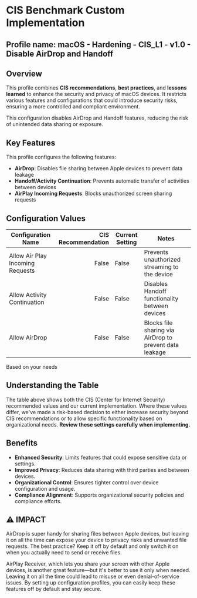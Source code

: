# CIS Benchmark Custom Implementation
## Profile name: macOS - Hardening - CIS_L1 - v1.0 - Disable AirDrop and Handoff

## Overview
This profile combines **CIS recommendations**, **best practices**, and **lessons learned** to enhance the security and privacy of macOS devices. 
It restricts various features and configurations that could introduce security risks, ensuring a more controlled and compliant environment.  

This configuration disables AirDrop and Handoff features, reducing the risk of unintended data sharing or exposure.

## Key Features  
This profile configures the following features:  

- **AirDrop**: Disables file sharing between Apple devices to prevent data leakage
- **Handoff/Activity Continuation**: Prevents automatic transfer of activities between devices
- **AirPlay Incoming Requests**: Blocks unauthorized screen sharing requests

## Configuration Values  
| Configuration Name | CIS Recommendation | Current Setting | Notes |
|-------------------|--------------------:|-----------------|-------|
| Allow Air Play Incoming Requests | False | False | Prevents unauthorized streaming to the device |
| Allow Activity Continuation | False | False | Disables Handoff functionality between devices |
| Allow AirDrop | False | False | Blocks file sharing via AirDrop to prevent data leakage |

Based on your needs

## Understanding the Table
The table above shows both the CIS (Center for Internet Security) recommended values and our current implementation. Where these values differ, we've made a risk-based decision to either increase security beyond CIS recommendations or to allow specific functionality based on organizational needs. **Review these settings carefully when implementing.**

## Benefits  
- **Enhanced Security**: Limits features that could expose sensitive data or settings.  
- **Improved Privacy**: Reduces data sharing with third parties and between devices.  
- **Organizational Control**: Ensures tighter control over device configuration and usage.  
- **Compliance Alignment**: Supports organizational security policies and compliance efforts.

## ⚠️  IMPACT
AirDrop is super handy for sharing files between Apple devices, but leaving it on all the time can expose your device to privacy risks and unwanted file requests. The best practice? Keep it off by default and only switch it on when you actually need to send or receive files.

AirPlay Receiver, which lets you share your screen with other Apple devices, is another great feature—but it's better to use it only when needed. Leaving it on all the time could lead to misuse or even denial-of-service issues. By setting up configuration profiles, you can easily keep these features off by default and stay secure.